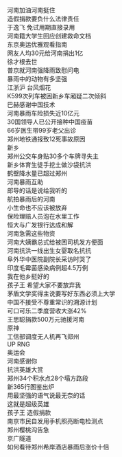 河南加油河南挺住  
造假捐款要负什么法律责任  
于逸飞 免试用期直接录用  
河南籍大学生回应创建救命文档  
东京奥运优雅观看指南  
网友人均30元给河南捐出1亿  
徐才根去世  
普京就河南强降雨致慰问电  
暴雨中的动物有多坚强  
江浙沪 台风烟花  
K599次列车被困新乡车厢疑二次倾斜  
巴赫感谢中国技术  
河南暴雨车险损失近10亿元  
30国领导人已公开接种中国疫苗  
66岁医生带99岁老父出诊  
郑州地铁通报致12死事故原因  
新乡  
郑州公交车身贴30多个车牌寻失主  
新乡体育生徒手挖土做沙袋抗洪  
鹤壁降水量已超过郑州  
河南暴雨互助  
郎导的话是说给我听的  
航拍暴雨后的河南  
小生命也不应该被放弃  
保险理赔人员泡在水里工作  
恒大与广发银行达成和解  
河南急需这些物资  
河南大姨霸总式给被困司机发方便面  
河南抗洪一线出生女婴取名抗抗  
阜外华中医院副院长采访时哭了  
印度毛霉菌感染病例超4.5万例  
我在他乡挺好的  
孩子王 希望大家不要放弃我  
茅盾文学奖得主说要写好东西必须上大学  
中国不接受不尊重常识的溯源计划  
可口可乐二季度营收大涨42%  
王思聪捐款500万元驰援河南  
原神  
工信部调度无人机再飞郑州  
UP RNG  
奥运会  
河南感谢你  
抗洪英雄大赏  
郑州34个积水点28个塌方路段  
新365行图鉴出炉  
用最坚强的语气说最无奈的话  
这就是超级英雄  
孩子王 造假捐款  
南京市民自发用手机照亮断电检测点  
郑州樱桃沟告急  
京广隧道  
如何看待郑州希岸酒店暴雨后涨价十倍  
